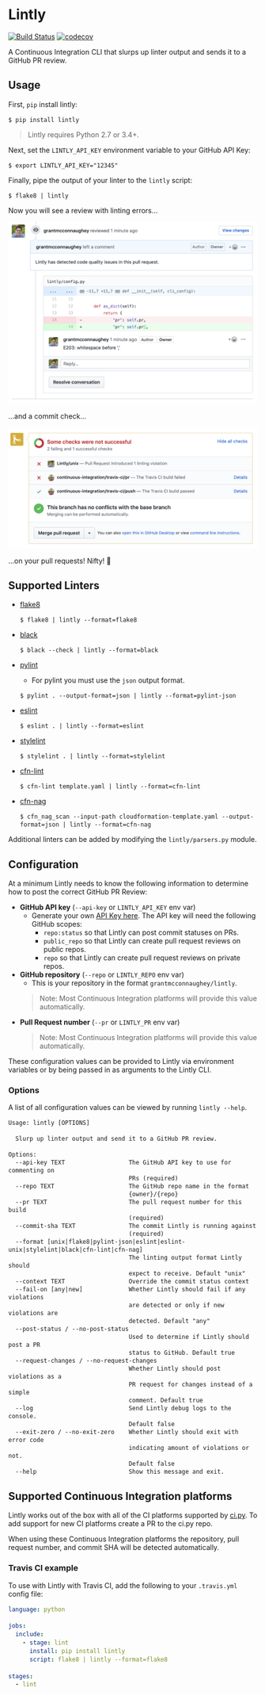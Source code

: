 # Lintly

[![Build Status](https://travis-ci.org/grantmcconnaughey/Lintly.svg?branch=master)](https://travis-ci.org/grantmcconnaughey/Lintly) [![codecov](https://codecov.io/gh/grantmcconnaughey/lintly/branch/master/graph/badge.svg)](https://codecov.io/gh/grantmcconnaughey/lintly)

A Continuous Integration CLI that slurps up linter output and sends it to a GitHub PR review.

## Usage

First, `pip` install lintly:

    $ pip install lintly

> Lintly requires Python 2.7 or 3.4+.

Next, set the `LINTLY_API_KEY` environment variable to your GitHub API Key:

    $ export LINTLY_API_KEY="12345"

Finally, pipe the output of your linter to the `lintly` script:

    $ flake8 | lintly

Now you will see a review with linting errors...

![Lintly review on a pull request](./example_review.png)

...and a commit check...

![Lintly commit check on a pull request](./example_checks.png)

...on your pull requests! Nifty! 🎉

## Supported Linters

- [flake8](http://flake8.pycqa.org/en/latest/)
    ```
    $ flake8 | lintly --format=flake8
    ```
- [black](https://black.readthedocs.io/en/stable/)
    ```
    $ black --check | lintly --format=black
    ```
- [pylint](https://www.pylint.org/)
    - For pylint you must use the `json` output format.
    ```
    $ pylint . --output-format=json | lintly --format=pylint-json
    ```
- [eslint](https://eslint.org/)
    ```
    $ eslint . | lintly --format=eslint
    ```
- [stylelint](https://stylelint.io/)
    ```
    $ stylelint . | lintly --format=stylelint
    ```

- [cfn-lint](https://github.com/aws-cloudformation/cfn-python-lint)
    ```
    $ cfn-lint template.yaml | lintly --format=cfn-lint
    ```

- [cfn-nag](https://github.com/stelligent/cfn_nag)
    ```
    $ cfn_nag_scan --input-path cloudformation-template.yaml --output-format=json | lintly --format=cfn-nag
    ```

Additional linters can be added by modifying the `lintly/parsers.py` module.

## Configuration

At a minimum Lintly needs to know the following information to determine how to post the correct GitHub PR Review:

- **GitHub API key** (`--api-key` or `LINTLY_API_KEY` env var)
    - Generate your own [API Key here](https://github.com/settings/tokens/new). The API key will need the following GitHub scopes:
        - `repo:status` so that Lintly can post commit statuses on PRs.
        - `public_repo` so that Lintly can create pull request reviews on public repos.
        - `repo` so that Lintly can create pull request reviews on private repos.
- **GitHub repository** (`--repo` or `LINTLY_REPO` env var)
    - This is your repository in the format `grantmcconnaughey/lintly`.
    > Note: Most Continuous Integration platforms will provide this value automatically.
- **Pull Request number** (`--pr` or `LINTLY_PR` env var)
    > Note: Most Continuous Integration platforms will provide this value automatically.

These configuration values can be provided to Lintly via environment variables or by being passed in as arguments to the Lintly CLI.

### Options

A list of all configuration values can be viewed by running `lintly --help`.

```
Usage: lintly [OPTIONS]

  Slurp up linter output and send it to a GitHub PR review.

Options:
  --api-key TEXT                  The GitHub API key to use for commenting on
                                  PRs (required)
  --repo TEXT                     The GitHub repo name in the format
                                  {owner}/{repo}
  --pr TEXT                       The pull request number for this build
                                  (required)
  --commit-sha TEXT               The commit Lintly is running against
                                  (required)
  --format [unix|flake8|pylint-json|eslint|eslint-unix|stylelint|black|cfn-lint|cfn-nag]
                                  The linting output format Lintly should
                                  expect to receive. Default "unix"
  --context TEXT                  Override the commit status context
  --fail-on [any|new]             Whether Lintly should fail if any violations
                                  are detected or only if new violations are
                                  detected. Default "any"
  --post-status / --no-post-status
                                  Used to determine if Lintly should post a PR
                                  status to GitHub. Default true
  --request-changes / --no-request-changes
                                  Whether Lintly should post violations as a
                                  PR request for changes instead of a simple
                                  comment. Default true
  --log                           Send Lintly debug logs to the console.
                                  Default false
  --exit-zero / --no-exit-zero    Whether Lintly should exit with error code
                                  indicating amount of violations or not.
                                  Default false
  --help                          Show this message and exit.
```

## Supported Continuous Integration platforms

Lintly works out of the box with all of the CI platforms supported by [ci.py](https://github.com/grantmcconnaughey/ci.py#ci-services). To add support for new CI platforms create a PR to the ci.py repo.

When using these Continuous Integration platforms the repository, pull request number, and commit SHA will be detected automatically.

### Travis CI example

To use with Lintly with Travis CI, add the following to your `.travis.yml` config file:

```yml
language: python

jobs:
  include:
    - stage: lint
      install: pip install lintly
      script: flake8 | lintly --format=flake8

stages:
  - lint
```
